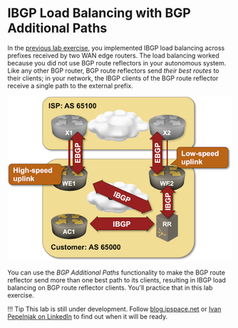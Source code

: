 # IBGP Load Balancing with BGP Additional Paths

In the [previous lab exercise](3-ibgp.md), you implemented IBGP load balancing across prefixes received by two WAN edge routers. The load balancing worked because you did not use BGP route reflectors in your autonomous system. Like any other BGP router, BGP route reflectors send *their best routes* to their clients; in your network, the IBGP clients of the BGP route reflector receive a single path to the external prefix.

![Lab topology](topology-ibgp-add-path.png)

You can use the *BGP Additional Paths* functionality to make the BGP route reflector send more than one best path to its clients, resulting in IBGP load balancing on BGP route reflector clients. You'll practice that in this lab exercise.

!!! Tip
    This lab is still under development. Follow [blog.ipspace.net](https://blog.ipspace.net/) or [Ivan Pepelnjak on LinkedIn](https://www.linkedin.com/in/ivanpepelnjak/) to find out when it will be ready.